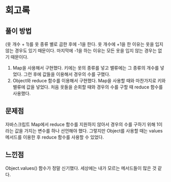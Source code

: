 # 회고록

## 풀이 방법
(옷 개수 + 1)를 옷 종류 별로 곱한 후에 -1을 한다. 옷 개수에 +1을 한 이유는 옷을 입지 않는 경우도 있기 때문이다. 마지막에 -1을 하는 이유는 모든 옷을 입지 않는 경우는 없기 때문이다. 

1. Map을 사용해서 구현했다. 키에는 옷의 종류를 넣고 밸류에는 그 종류의 개수를 넣었다. 그런 후에 값들을 이용해서 경우의 수를 구했다.
2. Object와 reduce 함수를 이용해서 구현했다. Map을 사용할 때와 마찬가지로 키와 밸류에 값을 넣었다. 처음 옷들을 순회할 때와 경우의 수를 구할 때 reduce 함수를 사용했다.

## 문제점
자바스크립트 Map에서 reduce 함수를 지원하지 않아서 경우의 수를 구하기 위해 1이라는 값을 가지는 변수를 하나 선언해야 했다. 그렇지만 Object를 사용할 때는 values 메서드를 이용한 후 reduce 함수를 사용할 수 있었다.

## 느낀점
Object.values() 함수가 정말 신기했다. 세상에는 내가 모르는 메서드들이 많은 것 같다.